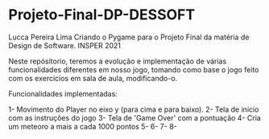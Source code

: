 # Projeto-Final-DP-DESSOFT
Lucca Pereira Lima
Criando o Pygame para o Projeto Final da matéria de Design de Software.
INSPER 2021

Neste repósitorio, teremos a evolução e implementação de várias funcionalidades diferentes em nosso jogo, tomando como base o jogo feito com os  exercícios em sala de aula, modificando-o.

Funcionalidades implementadas:

1- Movimento do Player no eixo y (para cima e para baixo).
2- Tela de início com as instruções do jogo
3- Tela de 'Game Over' com a pontuação 
4- Cria um meteoro a mais a cada 1000 pontos
5-
6-
7-
8-
